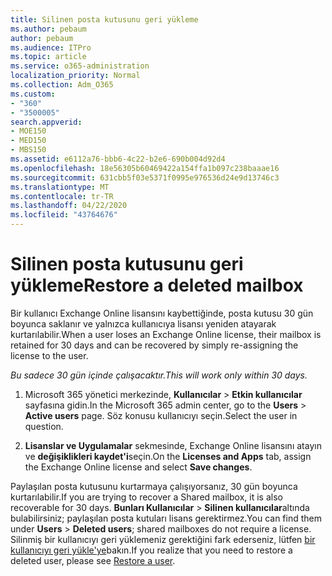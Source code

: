 ```yaml
---
title: Silinen posta kutusunu geri yükleme
ms.author: pebaum
author: pebaum
ms.audience: ITPro
ms.topic: article
ms.service: o365-administration
localization_priority: Normal
ms.collection: Adm_O365
ms.custom:
- "360"
- "3500005"
search.appverid:
- MOE150
- MED150
- MBS150
ms.assetid: e6112a76-bbb6-4c22-b2e6-690b004d92d4
ms.openlocfilehash: 18e56305b60469422a154ffa1b097c238baaae16
ms.sourcegitcommit: 631cbb5f03e5371f0995e976536d24e9d13746c3
ms.translationtype: MT
ms.contentlocale: tr-TR
ms.lasthandoff: 04/22/2020
ms.locfileid: "43764676"
---
```

# <a name="restore-a-deleted-mailbox"></a><span data-ttu-id="42370-102">Silinen posta kutusunu geri yükleme</span><span class="sxs-lookup"><span data-stu-id="42370-102">Restore a deleted mailbox</span></span>

<span data-ttu-id="42370-103">Bir kullanıcı Exchange Online lisansını kaybettiğinde, posta kutusu 30 gün boyunca saklanır ve yalnızca kullanıcıya lisansı yeniden atayarak kurtarılabilir.</span><span class="sxs-lookup"><span data-stu-id="42370-103">When a user loses an Exchange Online license, their mailbox is retained for 30 days and can be recovered by simply re-assigning the license to the user.</span></span>
  
 <span data-ttu-id="42370-104">*Bu sadece 30 gün içinde çalışacaktır.*</span><span class="sxs-lookup"><span data-stu-id="42370-104">*This will work only within 30 days.*</span></span>  
  
1. <span data-ttu-id="42370-105">Microsoft 365 yönetici merkezinde, **Kullanıcılar** \> **Etkin kullanıcılar** sayfasına gidin.</span><span class="sxs-lookup"><span data-stu-id="42370-105">In the Microsoft 365 admin center, go to the **Users** \> **Active users** page.</span></span> <span data-ttu-id="42370-106">Söz konusu kullanıcıyı seçin.</span><span class="sxs-lookup"><span data-stu-id="42370-106">Select the user in question.</span></span>

2. <span data-ttu-id="42370-107">**Lisanslar ve Uygulamalar** sekmesinde, Exchange Online lisansını atayın ve **değişiklikleri kaydet'i**seçin.</span><span class="sxs-lookup"><span data-stu-id="42370-107">On the **Licenses and Apps** tab, assign the Exchange Online license and select **Save changes**.</span></span>

<span data-ttu-id="42370-108">Paylaşılan posta kutusunu kurtarmaya çalışıyorsanız, 30 gün boyunca kurtarılabilir.</span><span class="sxs-lookup"><span data-stu-id="42370-108">If you are trying to recover a Shared mailbox, it is also recoverable for 30 days.</span></span> <span data-ttu-id="42370-109">**Bunları Kullanıcılar** \> **Silinen kullanıcılar**altında bulabilirsiniz; paylaşılan posta kutuları lisans gerektirmez.</span><span class="sxs-lookup"><span data-stu-id="42370-109">You can find them under **Users** \> **Deleted users**; shared mailboxes do not require a license.</span></span> <span data-ttu-id="42370-110">Silinmiş bir kullanıcıyı geri yüklemeniz gerektiğini fark ederseniz, lütfen [bir kullanıcıyı geri yükle'ye](https://docs.microsoft.com/office365/admin/add-users/restore-user)bakın.</span><span class="sxs-lookup"><span data-stu-id="42370-110">If you realize that you need to restore a deleted user, please see [Restore a user](https://docs.microsoft.com/office365/admin/add-users/restore-user).</span></span>
  